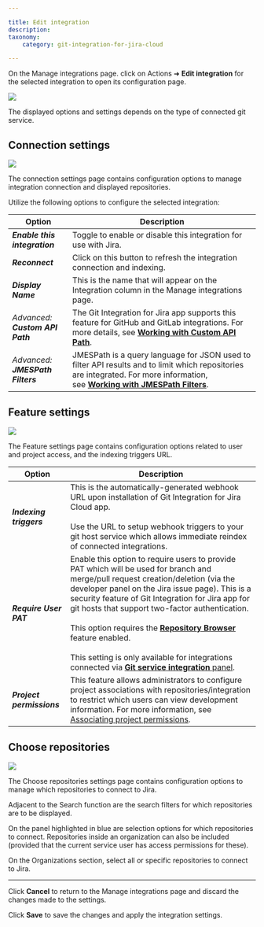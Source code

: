 ```yaml
---

title: Edit integration
description:
taxonomy:
    category: git-integration-for-jira-cloud

---
```

On the Manage integrations page. click on Actions ➜ **Edit integration** for the selected integration to open its configuration page.

![](https://bigbrassband.atlassian.net/wiki/download/thumbnails/1923024559/gitcloud-manage-integration-actions-edit-cfg.png?version=1&modificationDate=1648985387880&cacheVersion=1&api=v2&width=680&height=271)

The displayed options and settings depends on the type of connected git service.

## Connection settings

![](https://bigbrassband.atlassian.net/wiki/download/thumbnails/1923024559/gitcloud-edit-integration-connection-cfg.png?version=2&modificationDate=1648985663542&cacheVersion=1&api=v2&width=680&height=595)

The connection settings page contains configuration options to manage integration connection and displayed repositories.

Utilize the following options to configure the selected integration:

| **Option** | **Description** |
| --- | --- |
| _**Enable this integration**_ | Toggle to enable or disable this integration for use with Jira. |
| _**Reconnect**_ | Click on this button to refresh the integration connection and indexing. |
| _**Display Name**_ | This is the name that will appear on the Integration column in the Manage integrations page. |
| _Advanced:_  <br>_**Custom API Path**_ | The Git Integration for Jira app supports this feature for GitHub and GitLab integrations. For more details, see [**Working with Custom API Path**](/git-integration-for-jira-cloud/working-with-custom-api-path-gij-cloud). |
| _Advanced:_  <br>_**JMESPath Filters**_ | JMESPath is a query language for JSON used to filter API results and to limit which repositories are integrated. For more information, see [**Working with JMESPath Filters**](/git-integration-for-jira-cloud/working-with-jmespath-filters-gij-cloud). |

## Feature settings

![](https://bigbrassband.atlassian.net/wiki/download/attachments/1923024559/gitcloud-manage-integrations-actions-edit-cfg-02.png?version=1&modificationDate=1648986619409&cacheVersion=1&api=v2)

The Feature settings page contains configuration options related to user and project access, and the indexing triggers URL.

| **Option** | **Description** |
| --- | --- |
| _**Indexing triggers**_ | This is the automatically-generated webhook URL upon installation of Git Integration for Jira Cloud app.<br><br>Use the URL to setup webhook triggers to your git host service which allows immediate reindex of connected integrations. |
| _**Require User PAT**_ | Enable this option to require users to provide PAT which will be used for branch and merge/pull request creation/deletion (via the developer panel on the Jira issue page). This is a security feature of Git Integration for Jira app for git hosts that support two-factor authentication.<br><br>This option requires the [**Repository Browser**](/git-integration-for-jira-cloud/repository-browser-gij-cloud) feature enabled.<br><br>This setting is only available for integrations connected via [**Git service integration** panel](/git-integration-for-jira-cloud/introduction-to-git-integration-gij-cloud). |
| _**Project permissions**_ | This feature allows administrators to configure project associations with repositories/integration to restrict which users can view development information. For more information, see [Associating project permissions](/git-integration-for-jira-cloud/associating-project-permissions-gij-cloud). |

## Choose repositories

![](https://bigbrassband.atlassian.net/wiki/download/attachments/1923024559/gitcloud-edit-integration-cfg-choose-repos.png?version=1&modificationDate=1648987268485&cacheVersion=1&api=v2)

The Choose repositories settings page contains configuration options to manage which repositories to connect to Jira.

Adjacent to the Search function are the search filters for which repositories are to be displayed.

On the panel highlighted in blue are selection options for which repositories to connect. Repositories inside an organization can also be included (provided that the current service user has access permissions for these).

On the Organizations section, select all or specific repositories to connect to Jira.

* * *

Click **Cancel** to return to the Manage integrations page and discard the changes made to the settings.

Click **Save** to save the changes and apply the integration settings.


